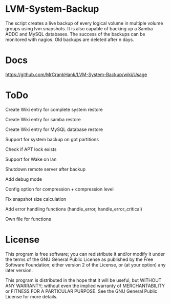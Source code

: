 LVM-System-Backup
=================

The script creates a live backup of every logical volume in multiple volume groups using lvm snapshots. It is also capable of backing up a Samba ADDC and MySQL databases. The success of the backups can be monitored with nagios. Old backups are deleted after n days.

Docs
=================
https://github.com/MrCrankHank/LVM-System-Backup/wiki/Usage

ToDo
=================
Create Wiki entry for complete system restore

Create Wiki entry for samba restore

Create Wiki entry for MySQL database restore

Support for system backup on gpt partitions

Check if APT lock exists

Support for Wake on lan

Shutdown remote server after backup

Add debug mode

Config option for compression + compression level

Fix snapshot size calculation

Add error handling functions (handle_error, handle_error_critical)

Own file for functions

License
=================

This program is free software; you can redistribute it and/or modify it under the terms of the GNU General Public License as published by the Free Software Foundation; either version 2 of the License, or (at your option) any later version.

This program is distributed in the hope that it will be useful, but WITHOUT ANY WARRANTY; without even the implied warranty of MERCHANTABILITY or FITNESS FOR A PARTICULAR PURPOSE.  See the GNU General Public License for more details.
